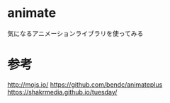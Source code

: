 # animate
気になるアニメーションライブラリを使ってみる

# 参考
http://mojs.io/
https://github.com/bendc/animateplus
https://shakrmedia.github.io/tuesday/